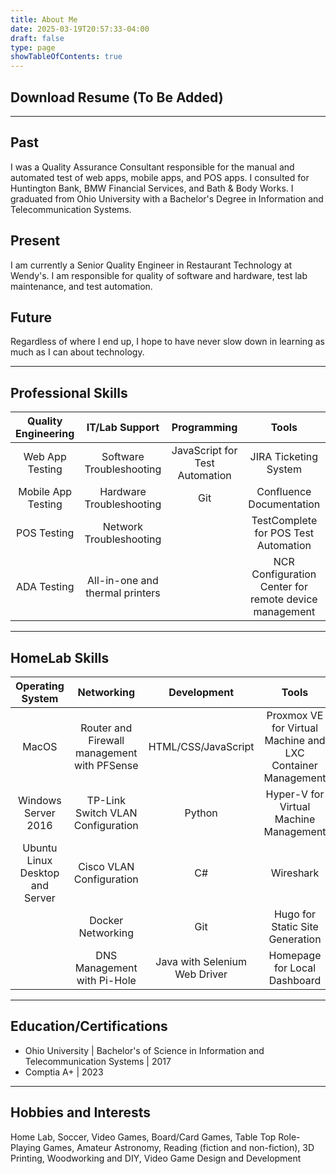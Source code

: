 ```yaml
---
title: About Me
date: 2025-03-19T20:57:33-04:00
draft: false
type: page
showTableOfContents: true
---
```

## Download Resume (To Be Added)
***
## Past
 I was a Quality Assurance Consultant responsible for the manual and automated test of web apps, mobile apps, and POS apps. I consulted for Huntington Bank, BMW Financial Services, and Bath & Body Works. I graduated from Ohio University with a Bachelor's Degree in Information and Telecommunication Systems.
## Present
I am currently a Senior Quality Engineer in Restaurant Technology at Wendy's. I am responsible for quality of software and hardware, test lab maintenance, and test automation.
## Future
Regardless of where I end up, I hope to have never slow down in learning as much as I can about technology.
***
## Professional Skills
| Quality Engineering |         IT/Lab Support          |          Programming           |                         Tools                         |
| :-----------------: | :-----------------------------: | :----------------------------: | :---------------------------------------------------: |
|   Web App Testing   |    Software Troubleshooting     | JavaScript for Test Automation |                 JIRA Ticketing System                 |
| Mobile App Testing  |    Hardware Troubleshooting     |              Git               |               Confluence Documentation                |
|     POS Testing     |     Network Troubleshooting     |                                |         TestComplete for POS Test Automation          |
|     ADA Testing     | All-in-one and thermal printers |                                | NCR Configuration Center for remote device management |
***
## HomeLab Skills
|        Operating System         |                 Networking                  |          Development          |                            Tools                            |
| :-----------------------------: | :-----------------------------------------: | :---------------------------: | :---------------------------------------------------------: |
|              MacOS              | Router and Firewall management with PFSense |      HTML/CSS/JavaScript      | Proxmox VE for Virtual Machine and LXC Container Management |
|       Windows Server 2016       |      TP-Link Switch VLAN Configuration      |            Python             |           Hyper-V for Virtual Machine Management            |
| Ubuntu Linux Desktop and Server |          Cisco VLAN Configuration           |              C#               |                          Wireshark                          |
|                                 |              Docker Networking              |              Git              |               Hugo for Static Site Generation               |
|                                 |         DNS Management with Pi-Hole         | Java with Selenium Web Driver |                Homepage for Local Dashboard                 |
***
## Education/Certifications
- Ohio University | Bachelor's of Science in Information and Telecommunication Systems | 2017
- Comptia A+ | 2023
***
## Hobbies and Interests
Home Lab, Soccer, Video Games, Board/Card Games, Table Top Role-Playing Games, Amateur Astronomy, Reading (fiction and non-fiction), 3D Printing, Woodworking and DIY, Video Game Design and Development 


